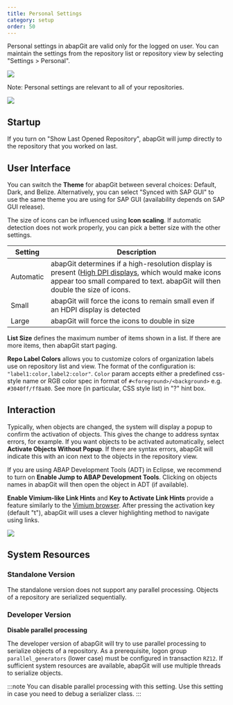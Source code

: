 ```yaml
---
title: Personal Settings
category: setup
order: 50
---
```


Personal settings in abapGit are valid only for the logged on user. You can maintain the
settings from the repository list or repository view by selecting "Settings > Personal".

![](/img/settings-personal-0.png)

Note: Personal settings are relevant to all of your repositories.

![](/img/settings-personal-1.png)

## Startup

If you turn on "Show Last Opened Repository", abapGit will jump directly to the repository that you worked on last.

## User Interface

You can switch the **Theme** for abapGit between several choices: Default, Dark, and Belize. Alternatively, you can select "Synced with SAP GUI" to use the same theme
you are using for SAP GUI (availability depends on SAP GUI release).

The size of icons can be influenced using **Icon scaling**. If automatic detection does not work properly, you can pick a better size with the other settings.

Setting | Description
--------|------------
Automatic | abapGit determines if a high-resolution display is present ([High DPI displays](https://doc.qt.io/qt-5/highdpi.html), which would make icons appear too small compared to text. abapGit will then double the size of icons.
Small | abapGit will force the icons to remain small even if an HDPI display is detected
Large | abapGit will force the icons to double in size 

**List Size** defines the maximum number of items shown in a list. If there are more items, then abapGit start paging.

**Repo Label Colors** allows you to customize colors of organization labels use on repository list and view. The format of the configuration is: `"label1:color,label2:color"`. `Color` param accepts either a predefined css-style name or RGB color spec in format of `#<foreground>/<background>` e.g. `#3040ff/ff8a80`. See more (in particular, CSS style list) in "?" hint box.

## Interaction

Typically, when objects are changed, the system will display a popup to confirm the activation of objects. This gives the change to address syntax errors, for example.
If you want objects to be activated automatically, select **Activate Objects Without Popup**. If there are syntax errors, abapGit will indicate this with an icon next to
the objects in the repository view.

If you are using ABAP Development Tools (ADT) in Eclipse, we recommend to turn on **Enable Jump to ABAP Development Tools**. Clicking on objects names in abapGit will then
open the object in ADT (if available).

**Enable Vimium-like Link Hints** and **Key to Activate Link Hints** provide a feature similarly to the [Vimium browser](https://vimium.github.io/). After pressing the
activation key (default "t"), abapGit will uses a clever highlighting method to navigate using links.

![](/img/settings-personal-3.png)

## System Resources

### Standalone Version

The standalone version does not support any parallel processing. Objects of a repository are serialized sequentially.

### Developer Version

**Disable parallel processing**

The developer version of abapGit will try to use parallel processing to serialize objects of a repository. As a prerequisite, logon group `parallel_generators` (lower case) must be configured in transaction `RZ12`. If sufficient system resources are available, abapGit will use multiple threads to serialize objects.

:::note
You can disable parallel processing with this setting. Use this setting in case you need to debug a serializer class.
:::

